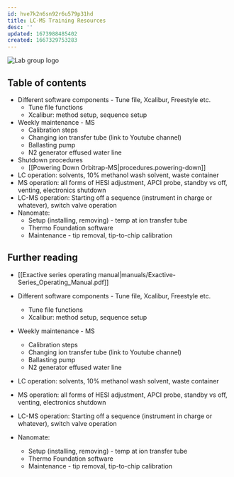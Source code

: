 ```yaml
---
id: hve7k2n6sn92r6u579p31hd
title: LC-MS Training Resources
desc: ''
updated: 1673988485402
created: 1667329753283
---
```


![Lab group logo](/assets/images/zhao-group-logo.png)

## Table of contents

* Different software components - Tune file, Xcalibur, Freestyle etc.
  * Tune file functions
  * Xcalibur: method setup, sequence setup
* Weekly maintenance - MS
  * Calibration steps
  * Changing ion transfer tube (link to Youtube channel)
  * Ballasting pump
  * N2 generator effused water line
* Shutdown procedures
  * [[Powering Down Orbitrap-MS|procedures.powering-down]]
* LC operation: solvents, 10% methanol wash solvent, waste container
* MS operation: all forms of HESI adjustment, APCI probe, standby vs off, venting, electronics shutdown
* LC-MS operation: Starting off a sequence (instrument in charge or whatever), switch valve operation
* Nanomate:
  * Setup (installing, removing) - temp at ion transfer tube
  * Thermo Foundation software
  * Maintenance - tip removal, tip-to-chip calibration

## Further reading

* [[Exactive series operating manual|manuals/Exactive-Series_Operating_Manual.pdf]]

* Different software components - Tune file, Xcalibur, Freestyle etc.
  * Tune file functions
  * Xcalibur: method setup, sequence setup
* Weekly maintenance - MS
  * Calibration steps
  * Changing ion transfer tube (link to Youtube channel)
  * Ballasting pump
  * N2 generator effused water line
* LC operation: solvents, 10% methanol wash solvent, waste container
* MS operation: all forms of HESI adjustment, APCI probe, standby vs off, venting, electronics shutdown
* LC-MS operation: Starting off a sequence (instrument in charge or whatever), switch valve operation
* Nanomate:
  * Setup (installing, removing) - temp at ion transfer tube
  * Thermo Foundation software
  * Maintenance - tip removal, tip-to-chip calibration
